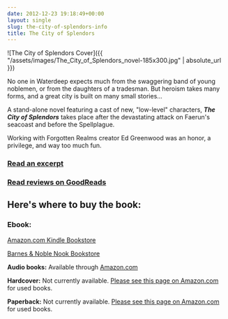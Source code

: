 ```yaml
---
date: 2012-12-23 19:18:49+00:00
layout: single
slug: the-city-of-splendors-info
title: The City of Splendors
---
```


![The City of Splendors Cover]({{ "/assets/images/The_City_of_Splendors_novel-185x300.jpg" | absolute_url }})

No one in Waterdeep expects much from the swaggering band of young noblemen, or from the daughters of a tradesman. But heroism takes many forms, and a great city is built on many small stories...

A stand-alone novel featuring a cast of new, "low-level" characters, _**The City of Splendors**_ takes place after the devastating attack on Faerun's seacoast and before the Spellplague.

Working with Forgotten Realms creator Ed Greenwood was an honor, a privilege, and way too much fun.


### **[Read an excerpt](http://books.google.com/books?id=4P6Nn2l_JJsC&printsec=frontcover&source=gbs_ge_summary_r&cad=0#v=onepage&q&f=false)**

### **[Read reviews on GoodReads](http://www.goodreads.com/book/show/716388.The_City_of_Splendors)**

## **Here's where to buy the book:**

### **Ebook:**

[Amazon.com Kindle Bookstore](http://www.amazon.com/The-City-Splendors-Waterdeep-ebook/dp/B005899TDW/ref=tmm_kin_title_0)

[Barnes & Noble Nook Bookstore](http://www.barnesandnoble.com/w/forgotten-realms-elaine-cunningham/1103164357)

**Audio books:** Available through [Amazon.com](http://www.amazon.com/The-City-Splendors-Forgotten-Realms/dp/B00B7FHJ6A/ref=sr_1_15?s=digital-text&ie=UTF8&qid=1360071398&sr=1-15&keywords=elaine+cunningham)

**Hardcover:** Not currently available. [Please see this page on Amazon.com](http://www.amazon.com/The-City-Splendors-Cities/dp/0786937661) for used books.

**Paperback:** Not currently available. [Please see this page on Amazon.com](http://www.amazon.com/The-City-Splendors-Forgotten-Realms/dp/0786940042/ref=tmm_mmp_title_0) for used books.
